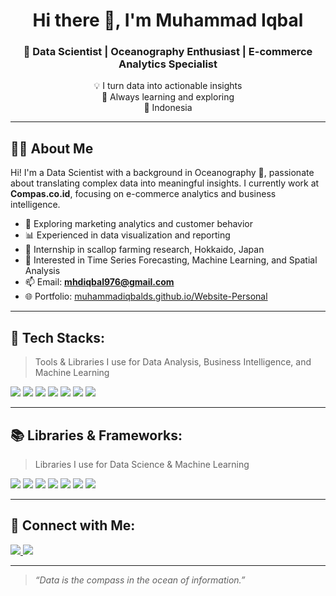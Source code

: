 <h1 align="center">Hi there 👋, I'm Muhammad Iqbal</h1>
<h3 align="center">🌊 Data Scientist | Oceanography Enthusiast | E-commerce Analytics Specialist</h3>

<p align="center">
  💡 I turn data into actionable insights <br>
  🌱 Always learning and exploring <br>
  📍 Indonesia
</p>

---

## 👨‍💻 About Me

Hi! I'm a Data Scientist with a background in Oceanography 🌊, passionate about translating complex data into meaningful insights. I currently work at **Compas.co.id**, focusing on e-commerce analytics and business intelligence.

- 🔭 Exploring marketing analytics and customer behavior
- 📊 Experienced in data visualization and reporting
- 🧪 Internship in scallop farming research, Hokkaido, Japan
- 🧠 Interested in Time Series Forecasting, Machine Learning, and Spatial Analysis
- 📫 Email: **mhdiqbal976@gmail.com**
- 🌐 Portfolio: [muhammadiqbalds.github.io/Website-Personal](https://muhammadiqbalds.github.io/Website-Personal)

---

## 🧰 Tech Stacks:

> Tools & Libraries I use for Data Analysis, Business Intelligence, and Machine Learning

<p>
  <img src="https://img.shields.io/badge/-Python-3776AB?style=for-the-badge&logo=python&logoColor=white" />
  <img src="https://img.shields.io/badge/-MySQL-005C84?style=for-the-badge&logo=mysql&logoColor=white" />
  <img src="https://img.shields.io/badge/-Power%20BI-F2C811?style=for-the-badge&logo=powerbi&logoColor=black" />
  <img src="https://img.shields.io/badge/-Tableau-E97627?style=for-the-badge&logo=tableau&logoColor=white" />
  <img src="https://img.shields.io/badge/-Google%20Sheets-34A853?style=for-the-badge&logo=googlesheets&logoColor=white" />
  <img src="https://img.shields.io/badge/-Looker%20Studio-4285F4?style=for-the-badge&logo=google-analytics&logoColor=white" />
  <img src="https://img.shields.io/badge/-Canva-00C4CC?style=for-the-badge&logo=canva&logoColor=white" />
</p>

---

## 📚 Libraries & Frameworks:

> Libraries I use for Data Science & Machine Learning

<p>
  <img src="https://img.shields.io/badge/-TensorFlow-FF6F00?style=for-the-badge&logo=tensorflow&logoColor=white" />
  <img src="https://img.shields.io/badge/-Scikit%20Learn-F7931E?style=for-the-badge&logo=scikit-learn&logoColor=white" />
  <img src="https://img.shields.io/badge/-Keras-D00000?style=for-the-badge&logo=keras&logoColor=white" />
  <img src="https://img.shields.io/badge/-PyTorch-EE4C2C?style=for-the-badge&logo=pytorch&logoColor=white" />
  <img src="https://img.shields.io/badge/-NumPy-013243?style=for-the-badge&logo=numpy&logoColor=white" />
  <img src="https://img.shields.io/badge/-Pandas-150458?style=for-the-badge&logo=pandas&logoColor=white" />
  <img src="https://img.shields.io/badge/-Seaborn-4C8CBF?style=for-the-badge" />
</p>

---

## 🤝 Connect with Me:

<p>
  <a href="https://www.linkedin.com/in/muhammad-iqbal976/">
    <img src="https://img.shields.io/badge/-LinkedIn-0077B5?style=for-the-badge&logo=linkedin&logoColor=white" />
  </a>
  <a href="mailto:mhdiqbal976@gmail.com">
    <img src="https://img.shields.io/badge/-Email-D14836?style=for-the-badge&logo=gmail&logoColor=white" />
  </a>
</p>

---

> _“Data is the compass in the ocean of information.”_
